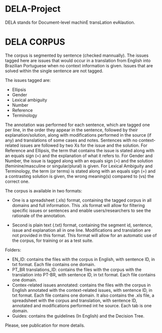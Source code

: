 # DELA-Project
DELA stands for Document-level machinE transLation evAlaution. 


# DELA CORPUS

The corpus is segmented by sentence (checked mannually). The issues tagged here are issues that would occur in a translation from English into Brazilian Portuguese when no context information is given. Issues that are solved within the single sentence are not tagged. 

The issues tagged are:

  - Ellipsis
  - Gender
  - Lexical ambiguity
  - Number
  - Reference
  - Terminology


The annotation was performed for each sentence, which are tagged one per line, in the order they appear in the sentence, followed by their explanation/solution, along with modifications performed in the source (if any) and translations of some cases and notes. 
Sentences with no context-related issues are followed by two Xs for the issue and the solution. 
For Reference and Ellipsis, the term that contains the issue is stated along with an equals sign (=) and the explanation of what it refers to. For Gender and Number, the issue is tagged along with an equals sign (=) and the solution (feminine/masculine or singular/plural) is given. For Lexical Ambiguity and Terminology, the term (or terms) is stated along with an equals sign (=) and a contrasting solution is given, the wrong meaning(s) compared to (vs) the correct one. 

The corpus is available in two formats: 

  - One is a spreadsheet (.xls) format, containing the tagged corpus in all domains and full information. This .xls format will allow for filtering specific issues or sentences and enable users/researchers to see the rationale of the annotation. 

  - Second is plain text (.txt) format, containing the segment id, sentence, issue and explanation all in one line. Modifications and translation are not provided in this format. This format will allow for an automatic use of the corpus, for training or as a test suite.

Folders:
  
  - EN_ID: contains the files with the corpus in English, with sentence ID, in txt format. Each file contains one domain.
  - PT_BR translations_ID: contains the files with the corpus with the translation into PT-BR, with sentence ID, in txt format. Each file contains one domain.
  - Contex-related issues annotated: contains the files with the corpus in English annotated with the context-related issues, with sentence ID, in txt format. Each file contains one domain. It also contains the .xls file, a spreadsheet with the corpus and translation, with sentence ID, annotated and modifications performed int he source. Each tab is one domain. 
  - Guides: contains the guidelines (In English) and the Decision Tree. 

Please, see publication for more details.
